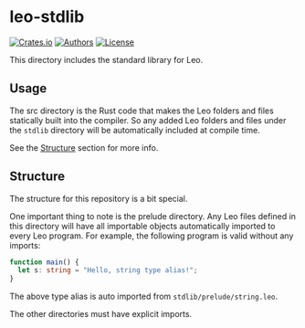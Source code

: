 # leo-stdlib

[![Crates.io](https://img.shields.io/crates/v/leo-ast.svg?color=neon)](https://crates.io/crates/leo-ast)
[![Authors](https://img.shields.io/badge/authors-Aleo-orange.svg)](../AUTHORS)
[![License](https://img.shields.io/badge/License-GPLv3-blue.svg)](./LICENSE.md)

This directory includes the standard library for Leo.

## Usage

The src directory is the Rust code that makes the Leo folders and files statically built into the compiler. So any added Leo folders and files under the `stdlib` directory will be automatically included at compile time.

See the [Structure](#structure) section for more info.

## Structure

The structure for this repository is a bit special.

One important thing to note is the prelude directory. Any Leo files defined in this directory will have all importable objects automatically imported to every Leo program. For example, the following program is valid without any imports:

```typescript
function main() {
  let s: string = "Hello, string type alias!";
}
```

The above type alias is auto imported from `stdlib/prelude/string.leo`.

The other directories must have explicit imports. 

[//]: # (For example, the unstable Blake2s can be imported with `import std.unstable.blake2s.Blake2s`. Which imports the `Blake2s` circuit defined in `stdlib/unstable/blake2s.leo`.)

